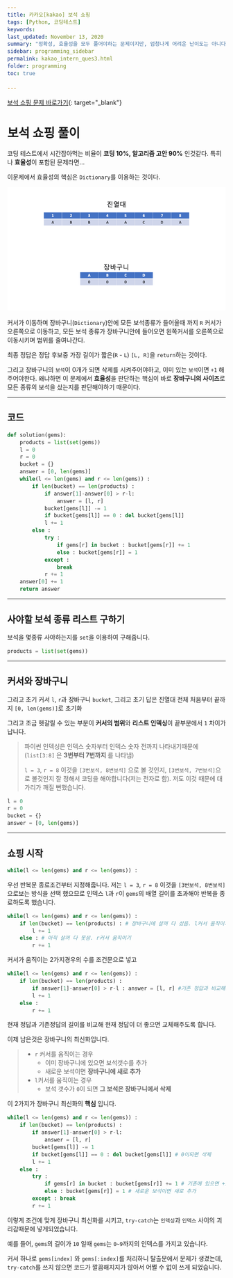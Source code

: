 ```yaml
---
title: 카카오[kakao] 보석 쇼핑
tags: [Python, 코딩테스트]
keywords:
last_updated: November 13, 2020
summary: "정확성, 효율성을 모두 풀어야하는 문제이지만, 엄청나게 어려운 난이도는 아니다. 커서 2개를 이용해 범위를 변경해가며 조건에 충족하는지 확인을 해주면 된다."
sidebar: programming_sidebar
permalink: kakao_intern_ques3.html
folder: programming
toc: true

---
```


[보석 쇼핑 문제 바로가기](https://programmers.co.kr/learn/courses/30/lessons/67258){: target="_blank"}

# 보석 쇼핑 풀이

코딩 테스트에서 시간잡아먹는 비율이  **코딩 10%, 알고리즘 고안 90%** 인것같다. 특히나 **효율성**이 포함된 문제라면...

이문제에서 효율성의 핵심은 `Dictionary`를 이용하는 것이다.

![알고리즘 시각화](./images/shopping/shopping.gif)

 커서가 이동하며 장바구니(`Dictionary`)안에 모든 보석종류가 들어올때 까지 `R` 커서가 오른쪽으로 이동하고, 모든 보석 종류가 장바구니안에 들어오면 왼쪽커서를 오른쪽으로 이동시키며 범위를 줄여나간다.  

최종 정답은 정답 후보중 가장 길이가 짧은(`R` - `L`) `[L, R]`을 `return`하는 것이다.  

그리고 장바구니의 `보석`이 0개가 되면 삭제를 시켜주어야하고, 이미 있는 `보석`이면 `+1` 해주어야한다. 왜냐하면 이 문제에서 **효율성**을 판단하는 핵심이 바로 **장바구니의 사이즈**로 모든 종류의 보석을 샀는지를 판단해야하기 때문이다.

****

## 코드

```python
def solution(gems):
    products = list(set(gems))
    l = 0
    r = 0
    bucket = {}
    answer = [0, len(gems)]
    while(l <= len(gems) and r <= len(gems)) :
        if len(bucket) == len(products) :
            if answer[1]-answer[0] > r-l:
                answer = [l, r]
            bucket[gems[l]] -= 1
            if bucket[gems[l]] == 0 : del bucket[gems[l]]
            l += 1
        else :
            try :
                if gems[r] in bucket : bucket[gems[r]] += 1
                else : bucket[gems[r]] = 1
            except :
                break
            r += 1
    answer[0] += 1
    return answer
```

****

## 사야할 보석 종류 리스트 구하기

보석을 몇종류 사야하는지를 `set`을 이용하여 구해줍니다.

```python
products = list(set(gems))
```

****

## 커서와 장바구니

그리고 초기 커서 `l`, `r`과 장바구니 `bucket`, 그리고 초기 답은 진열대 전체 처음부터 끝까지 `[0, len(gems)]`로 초기화  

그리고 조금 헷갈릴 수 있는 부분이 **커서의 범위**와 **리스트 인덱싱**이 끝부분에서 `1` 차이가 납니다.

> 파이썬 인덱싱은 인덱스 숫자부터 인덱스 숫자 전까지 나타내기때문에(`list[3:8]` 은 **3번부터 7번까지** 를 나타냄)
>
> `l = 3`, `r = 8` 이것을 `[3번보석, 8번보석]` 으로 볼 것인지, `[3번보석, 7번보석]`으로 볼것인지 잘 정해서 코딩을 해야합니다(저는 전자로 함). 저도 이것 때문에 대가리가 깨질 뻔했습니다.

```python
l = 0
r = 0
bucket = {}
answer = [0, len(gems)]
```

****

## 쇼핑 시작

```python
while(l <= len(gems) and r <= len(gems)) :
```

우선 반복문 종료조건부터 지정해줍니다. 저는 `l = 3`, `r = 8` 이것을 `[3번보석, 8번보석]` 으로보는 방식을 선택 했으므로 인덱스 `l`과 `r`이 `gems`의 배열 길이를 초과해야 반복을 종료하도록 했습니다.

```python
while(l <= len(gems) and r <= len(gems)) :
    if len(bucket) == len(products) : # 장바구니에 살꺼 다 샀음. l커서 움직이기
        l += 1
    else : # 아직 살꺼 다 못삼. r커서 움직이기
        r += 1
```

커서가 움직이는 2가지경우의 수를 조건문으로 넣고

```python
while(l <= len(gems) and r <= len(gems)) :
    if len(bucket) == len(products) :
        if answer[1]-answer[0] > r-l : answer = [l, r] #기존 정답과 비교해 더좋으면 교체
        l += 1
    else :
        r += 1
```

현재 정답과 기존정답의 길이를 비교해 현재 정답이 더 좋으면 교체해주도록 합니다.  

이제 남은것은 장바구니의 최신화입니다.

> * `r` 커서를 움직이는 경우
>   * 이미 장바구니에 있으면 보석갯수를 추가
>   * 새로운 보석이면 **장바구니에 새로 추가**
> * `l`커서를 움직이는 경우
>   *  보석 갯수가 `0`이 되면 **그 보석은 장바구니에서 삭제**

이 2가지가 장바구니 최신화의 **핵심** 입니다.

```python
while(l <= len(gems) and r <= len(gems)) :
    if len(bucket) == len(products) :
        if answer[1]-answer[0] > r-l:
            answer = [l, r]
        bucket[gems[l]] -= 1
        if bucket[gems[l]] == 0 : del bucket[gems[l]] # 0이되면 삭제
        l += 1
    else :
        try :
            if gems[r] in bucket : bucket[gems[r]] += 1 # 기존에 있으면 +1
            else : bucket[gems[r]] = 1 # 새로운 보석이면 새로 추가
        except : break
        r += 1
```

이렇게 조건에 맞게 장바구니 최신화를 시키고, `try-catch`는 `인덱싱`과 `인덱스` 사이의 괴리감때문에 넣게되었습니다.  

예를 들어, `gems`의 길이가 `10` 일때 `gems`는 `0~9`까지의 인덱스를 가지고 있습니다.  

커서 하나로 `gems[index]` 와 `gems[:index]`를 처리하니 탈출문에서 문제가 생겼는데, `try-catch`를 쓰지 않으면 코드가 깔끔해지지가 않아서 어쩔 수 없이 쓰게 되었습니다.
